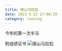 ```yaml
---
title: 唐山马拉松
date: 2023-5-22 17:08:29
category: running
---
```

今年的第一次半马
<!--more-->
附成绩证书
![唐山马拉松](https://s2.loli.net/2023/12/27/wpZlSL9gRNjx3zi.jpg "成绩证书")

 
